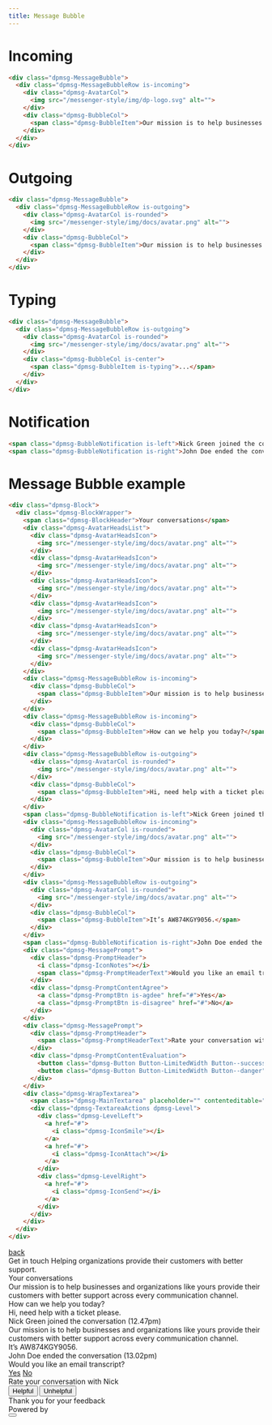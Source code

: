 ```yaml
---
title: Message Bubble
---
```


# Incoming
```html @preview
<div class="dpmsg-MessageBubble">
  <div class="dpmsg-MessageBubbleRow is-incoming">
    <div class="dpmsg-AvatarCol">
      <img src="/messenger-style/img/dp-logo.svg" alt="">
    </div>
    <div class="dpmsg-BubbleCol">
      <span class="dpmsg-BubbleItem">Our mission is to help businesses and organizations like yours provide their customers with better support across every communication channel.</span>
    </div>
  </div>
</div>
```

# Outgoing
```html @preview
<div class="dpmsg-MessageBubble">
  <div class="dpmsg-MessageBubbleRow is-outgoing">
    <div class="dpmsg-AvatarCol is-rounded">
      <img src="/messenger-style/img/docs/avatar.png" alt="">
    </div>
    <div class="dpmsg-BubbleCol">
      <span class="dpmsg-BubbleItem">Our mission is to help businesses and organizations like yours provide their customers with better support across every communication channel.</span>
    </div>
  </div>
</div>
```

# Typing
```html @preview
<div class="dpmsg-MessageBubble">
  <div class="dpmsg-MessageBubbleRow is-outgoing">
    <div class="dpmsg-AvatarCol is-rounded">
      <img src="/messenger-style/img/docs/avatar.png" alt="">
    </div>
    <div class="dpmsg-BubbleCol is-center">
      <span class="dpmsg-BubbleItem is-typing">...</span>
    </div>
  </div>
</div>
```

# Notification
```html @preview
<span class="dpmsg-BubbleNotification is-left">Nick Green joined the conversation (12.47pm)</span>
<span class="dpmsg-BubbleNotification is-right">John Doe ended the conversation (13.02pm)</span>
```

# Message Bubble example
```html @preview
<div class="dpmsg-Block">
  <div class="dpmsg-BlockWrapper">
    <span class="dpmsg-BlockHeader">Your conversations</span>
    <div class="dpmsg-AvatarHeadsList">
      <div class="dpmsg-AvatarHeadsIcon">
        <img src="/messenger-style/img/docs/avatar.png" alt="">
      </div>
      <div class="dpmsg-AvatarHeadsIcon">
        <img src="/messenger-style/img/docs/avatar.png" alt="">
      </div>
      <div class="dpmsg-AvatarHeadsIcon">
        <img src="/messenger-style/img/docs/avatar.png" alt="">
      </div>
      <div class="dpmsg-AvatarHeadsIcon">
        <img src="/messenger-style/img/docs/avatar.png" alt="">
      </div>
      <div class="dpmsg-AvatarHeadsIcon">
        <img src="/messenger-style/img/docs/avatar.png" alt="">
      </div>
      <div class="dpmsg-AvatarHeadsIcon">
        <img src="/messenger-style/img/docs/avatar.png" alt="">
      </div>
    </div>
    <div class="dpmsg-MessageBubbleRow is-incoming">
      <div class="dpmsg-BubbleCol">
        <span class="dpmsg-BubbleItem">Our mission is to help businesses and organizations like yours provide their customers with better support across every communication channel.</span>
      </div>
    </div>
    <div class="dpmsg-MessageBubbleRow is-incoming">
      <div class="dpmsg-BubbleCol">
        <span class="dpmsg-BubbleItem">How can we help you today?</span>
      </div>
    </div>
    <div class="dpmsg-MessageBubbleRow is-outgoing">
      <div class="dpmsg-AvatarCol is-rounded">
        <img src="/messenger-style/img/docs/avatar.png" alt="">
      </div>
      <div class="dpmsg-BubbleCol">
        <span class="dpmsg-BubbleItem">Hi, need help with a ticket please.</span>
      </div>
    </div>
    <span class="dpmsg-BubbleNotification is-left">Nick Green joined the conversation (12.47pm)</span>
    <div class="dpmsg-MessageBubbleRow is-incoming">
      <div class="dpmsg-AvatarCol is-rounded">
        <img src="/messenger-style/img/docs/avatar.png" alt="">
      </div>
      <div class="dpmsg-BubbleCol">
        <span class="dpmsg-BubbleItem">Our mission is to help businesses and organizations like yours provide their customers with better support across every communication channel.</span>
      </div>
    </div>
    <div class="dpmsg-MessageBubbleRow is-outgoing">
      <div class="dpmsg-AvatarCol is-rounded">
        <img src="/messenger-style/img/docs/avatar.png" alt="">
      </div>
      <div class="dpmsg-BubbleCol">
        <span class="dpmsg-BubbleItem">It’s AW874KGY9056.</span>
      </div>
    </div>
    <span class="dpmsg-BubbleNotification is-right">John Doe ended the conversation (13.02pm)</span>
    <div class="dpmsg-MessagePrompt">
      <div class="dpmsg-PromptHeader">
        <i class="dpmsg-IconNotes"></i>
        <span class="dpmsg-PromptHeaderText">Would you like an email transcript?</span>
      </div>
      <div class="dpmsg-PromptContentAgree">
        <a class="dpmsg-PromptBtn is-agdee" href="#">Yes</a>
        <a class="dpmsg-PromptBtn is-disagree" href="#">No</a>
      </div>
    </div>
    <div class="dpmsg-MessagePrompt">
      <div class="dpmsg-PromptHeader">
        <span class="dpmsg-PromptHeaderText">Rate your conversation with Nick</span>
      </div>
      <div class="dpmsg-PromptContentEvaluation">
        <button class="dpmsg-Button Button-LimitedWidth Button--success">Helpful</button>
        <button class="dpmsg-Button Button-LimitedWidth Button--danger">Unhelpful</button>
      </div>
    </div>
    <div class="dpmsg-WrapTextarea">
      <span class="dpmsg-MainTextarea" placeholder="" contenteditable="true"></span>
      <div class="dpmsg-TextareaActions dpmsg-Level">
        <div class="dpmsg-LevelLeft">
          <a href="#">
            <i class="dpmsg-IconSmile"></i>
          </a>
          <a href="#">
            <i class="dpmsg-IconAttach"></i>
          </a>  
        </div>
        <div class="dpmsg-LevelRight">
          <a href="#">
            <i class="dpmsg-IconSend"></i>
          </a>
        </div>
      </div>
    </div>
  </div>
</div>
```

<div class="dpmsg-ScreenWrap">
  <div class="dpmsg-Screen is-blue">
    <div class="dpmsg-ScreenHeder">
      <div class="dpmsg-ScreenControls dpmsg-Level">
        <a class="dpmsg-BackBtn dpmsg-LevelLeft" href="#"><i class="dpmsg-IconArrow iconArrow--left"></i> back</a>
        <a class="dpmsg-LevelRight" href="#"><i class="dpmsg-IconMute"></i></a>
      </div>
      <div class="dpmsg-ScreenHederLogo">
        <img src="/messenger-style/img/deskpro-logo-white.svg" alt="">
      </div>
      <span class="dpmsg-ScreenHederTitle">Get in touch</span>
      <span class="dpmsg-ScreenHederText">Helping organizations provide their customers with better support.</span>
    </div>
    <div class="dpmsg-ScreenContent">
      <div class="dpmsg-Block">
        <div class="dpmsg-BlockWrapper">
          <span class="dpmsg-BlockHeader">Your conversations</span>
          <div class="dpmsg-AvatarHeadsList">
            <div class="dpmsg-AvatarHeadsIcon">
              <img src="/messenger-style/img/docs/avatar.png" alt="">
            </div>
            <div class="dpmsg-AvatarHeadsIcon">
              <img src="/messenger-style/img/docs/avatar.png" alt="">
            </div>
            <div class="dpmsg-AvatarHeadsIcon">
              <img src="/messenger-style/img/docs/avatar.png" alt="">
            </div>
            <div class="dpmsg-AvatarHeadsIcon">
              <img src="/messenger-style/img/docs/avatar.png" alt="">
            </div>
            <div class="dpmsg-AvatarHeadsIcon">
              <img src="/messenger-style/img/docs/avatar.png" alt="">
            </div>
            <div class="dpmsg-AvatarHeadsIcon">
              <img src="/messenger-style/img/docs/avatar.png" alt="">
            </div>
          </div>
          <div class="dpmsg-MessageBubbleRow is-incoming">
            <div class="dpmsg-BubbleCol">
              <span class="dpmsg-BubbleItem">Our mission is to help businesses and organizations like yours provide their customers with better support across every communication channel.</span>
            </div>
          </div>
          <div class="dpmsg-MessageBubbleRow is-incoming">
            <div class="dpmsg-BubbleCol">
              <span class="dpmsg-BubbleItem">How can we help you today?</span>
            </div>
          </div>
          <div class="dpmsg-MessageBubbleRow is-outgoing">
            <div class="dpmsg-AvatarCol is-rounded">
              <img src="/messenger-style/img/docs/avatar.png" alt="">
            </div>
            <div class="dpmsg-BubbleCol">
              <span class="dpmsg-BubbleItem">Hi, need help with a ticket please.</span>
            </div>
          </div>
          <span class="dpmsg-BubbleNotification is-left">Nick Green joined the conversation (12.47pm)</span>
          <div class="dpmsg-MessageBubbleRow is-incoming">
            <div class="dpmsg-AvatarCol is-rounded">
              <img src="/messenger-style/img/docs/avatar.png" alt="">
            </div>
            <div class="dpmsg-BubbleCol">
              <span class="dpmsg-BubbleItem">Our mission is to help businesses and organizations like yours provide their customers with better support across every communication channel.</span>
            </div>
          </div>
          <div class="dpmsg-MessageBubbleRow is-outgoing">
            <div class="dpmsg-AvatarCol is-rounded">
              <img src="/messenger-style/img/docs/avatar.png" alt="">
            </div>
            <div class="dpmsg-BubbleCol">
              <span class="dpmsg-BubbleItem">It’s AW874KGY9056.</span>
            </div>
          </div>
          <span class="dpmsg-BubbleNotification is-right">John Doe ended the conversation (13.02pm)</span>
          <div class="dpmsg-MessagePrompt">
            <div class="dpmsg-PromptHeader">
              <i class="dpmsg-IconNotes"></i>
              <span class="dpmsg-PromptHeaderText">Would you like an email transcript?</span>
            </div>
            <div class="dpmsg-PromptContentAgree">
              <a class="dpmsg-PromptBtn is-agdee" href="#">Yes</a>
              <a class="dpmsg-PromptBtn is-disagree" href="#">No</a>
            </div>
          </div>
          <div class="dpmsg-MessagePrompt">
            <div class="dpmsg-PromptHeader">
              <span class="dpmsg-PromptHeaderText">Rate your conversation with Nick</span>
            </div>
            <div class="dpmsg-PromptContentEvaluation">
              <button class="dpmsg-Button Button-LimitedWidth Button--success">Helpful</button>
              <button class="dpmsg-Button Button-LimitedWidth Button--danger">Unhelpful</button>
            </div>
          </div>
          <div class="dpmsg-MessagePrompt">
            <div class="dpmsg-PromptHeader">
              <span class="dpmsg-PromptHeaderText">Thank you for your feedback</span>
            </div>
            <div class="dpmsg-PromptContentEvaluation">
              <i class="dpmsg-IconSmile is-blue"></i>
            </div>
          </div>
      <div class="dpmsg-WrapTextarea">
        <span class="dpmsg-MainTextarea" placeholder="" contenteditable="true"></span>
        <div class="dpmsg-TextareaActions dpmsg-Level">
          <div class="dpmsg-LevelLeft">
            <a href="#">
              <i class="dpmsg-IconSmile"></i>
            </a>
            <a href="#">
              <i class="dpmsg-IconAttach"></i>
            </a>  
          </div>
          <div class="dpmsg-LevelRight">
            <a href="#">
              <i class="dpmsg-IconSend"></i>
            </a>
          </div>
        </div>
      </div>
        </div>
      </div>
    </div>
    <div class="dpmsg-ScreenFooter">
      <span class="dpmsg-ScreenLine"></span>
      <span class="dpmsg-ScreenFooterText">Powered by</span>
      <span class="dpmsg-VertLine"></span>
      <img class="dpmsg-ScreenFooterLogo" src="/messenger-style/img/deskpro-logo.svg" alt="">
      <span class="dpmsg-ScreenLine"></span>
    </div>
  </div>
  <div class="dpmsg-ScreenIconRow is-left">
    <button class="dpmsg-TriggerBtn is-blue">
      <i class="dpmsg-Icon dpmsg-IconClose"></i>
    </button>
  </div>
</div>